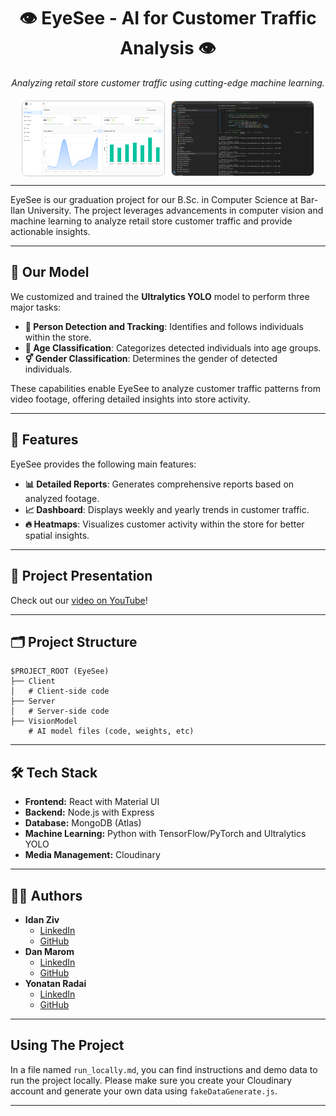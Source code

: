 <div align="center">
  <h1>👁️ EyeSee - AI for Customer Traffic Analysis 👁️</h1>
  <p><i>Analyzing retail store customer traffic using cutting-edge machine learning.</i></p>
</div>

<div align="center" style="display: flex; justify-content: center; gap: 10px; margin-top: 20px;">
  <img src="./public/eyesee-dashboardscreenshot.png" alt="EyeSee Dashboard" style="width: 45%; border: 1px solid #ccc; border-radius: 8px;">
  <img src="./public/eyesee-visionmodelscreentshot.png" alt="EyeSee Vision Model" style="width: 45%; border: 1px solid #ccc; border-radius: 8px;">
</div>

---

EyeSee is our graduation project for our B.Sc. in Computer Science at Bar-Ilan University. The project leverages advancements in computer vision and machine learning to analyze retail store customer traffic and provide actionable insights.

---

## 🚀 Our Model

We customized and trained the **Ultralytics YOLO** model to perform three major tasks:
- **👥 Person Detection and Tracking**: Identifies and follows individuals within the store.
- **📅 Age Classification**: Categorizes detected individuals into age groups.
- **⚥ Gender Classification**: Determines the gender of detected individuals.

These capabilities enable EyeSee to analyze customer traffic patterns from video footage, offering detailed insights into store activity.

---

## 🌟 Features

EyeSee provides the following main features:
- **📊 Detailed Reports**: Generates comprehensive reports based on analyzed footage.
- **📈 Dashboard**: Displays weekly and yearly trends in customer traffic.
- **🔥 Heatmaps**: Visualizes customer activity within the store for better spatial insights.

---

## 🎥 Project Presentation

Check out our [video on YouTube](https://www.youtube.com/watch?v=V07g594JBJ8)!

---

## 🗂️ Project Structure
```
$PROJECT_ROOT (EyeSee)
├── Client
│   # Client-side code
├── Server
│   # Server-side code
├── VisionModel
    # AI model files (code, weights, etc)
```

---

## 🛠️ Tech Stack
- **Frontend:** React with Material UI
- **Backend:** Node.js with Express
- **Database:** MongoDB (Atlas)
- **Machine Learning:** Python with TensorFlow/PyTorch and Ultralytics YOLO
- **Media Management:** Cloudinary

---

## 👨‍💻 Authors
- **Idan Ziv**  
  - [LinkedIn](https://www.linkedin.com/in/idanziv7/)  
  - [GitHub](https://github.com/IdanZiv97)
- **Dan Marom**  
  - [LinkedIn](https://www.linkedin.com/in/dan-marom/)  
  - [GitHub](https://github.com/danmarom16)
- **Yonatan Radai**  
  - [LinkedIn](https://www.linkedin.com/in/yonatan-radai-074616211/)  
  - [GitHub](https://github.com/YonatanRadai)

---

## Using The Project

In a file named <code>run_locally.md</code>, you can find instructions and demo data to run the project locally.
Please make sure you create your Cloudinary account and generate your own data using <code>fakeDataGenerate.js</code>.

---